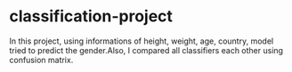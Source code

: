 # classification-project

In this project, using informations of height, weight, age, country, model tried to predict the gender.Also, I compared all classifiers each other using confusion matrix.

